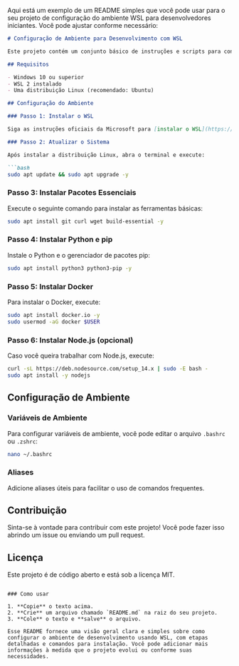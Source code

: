 Aqui está um exemplo de um README simples que você pode usar para o seu projeto de configuração do ambiente WSL para desenvolvedores iniciantes. Você pode ajustar conforme necessário:

```markdown
# Configuração de Ambiente para Desenvolvimento com WSL

Este projeto contém um conjunto básico de instruções e scripts para configurar um ambiente de desenvolvimento utilizando o Windows Subsystem for Linux (WSL). É ideal para desenvolvedores iniciantes que desejam trabalhar com ferramentas e linguagens populares em um ambiente Linux.

## Requisitos

- Windows 10 ou superior
- WSL 2 instalado
- Uma distribuição Linux (recomendado: Ubuntu)

## Configuração do Ambiente

### Passo 1: Instalar o WSL

Siga as instruções oficiais da Microsoft para [instalar o WSL](https://docs.microsoft.com/pt-br/windows/wsl/install).

### Passo 2: Atualizar o Sistema

Após instalar a distribuição Linux, abra o terminal e execute:

```bash
sudo apt update && sudo apt upgrade -y
```

### Passo 3: Instalar Pacotes Essenciais

Execute o seguinte comando para instalar as ferramentas básicas:

```bash
sudo apt install git curl wget build-essential -y
```

### Passo 4: Instalar Python e pip

Instale o Python e o gerenciador de pacotes pip:

```bash
sudo apt install python3 python3-pip -y
```

### Passo 5: Instalar Docker

Para instalar o Docker, execute:

```bash
sudo apt install docker.io -y
sudo usermod -aG docker $USER
```

### Passo 6: Instalar Node.js (opcional)

Caso você queira trabalhar com Node.js, execute:

```bash
curl -sL https://deb.nodesource.com/setup_14.x | sudo -E bash -
sudo apt install -y nodejs
```

## Configuração de Ambiente

### Variáveis de Ambiente

Para configurar variáveis de ambiente, você pode editar o arquivo `.bashrc` ou `.zshrc`:

```bash
nano ~/.bashrc
```

### Aliases

Adicione aliases úteis para facilitar o uso de comandos frequentes.

## Contribuição

Sinta-se à vontade para contribuir com este projeto! Você pode fazer isso abrindo um issue ou enviando um pull request.

## Licença

Este projeto é de código aberto e está sob a licença MIT.
```

### Como usar

1. **Copie** o texto acima.
2. **Crie** um arquivo chamado `README.md` na raiz do seu projeto.
3. **Cole** o texto e **salve** o arquivo.

Esse README fornece uma visão geral clara e simples sobre como configurar o ambiente de desenvolvimento usando WSL, com etapas detalhadas e comandos para instalação. Você pode adicionar mais informações à medida que o projeto evolui ou conforme suas necessidades.